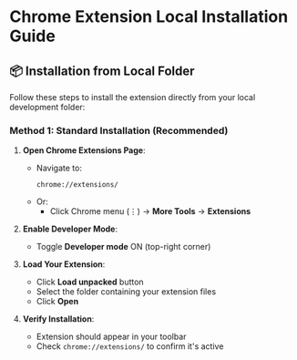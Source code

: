 # Chrome Extension Local Installation Guide

## 📦 Installation from Local Folder

Follow these steps to install the extension directly from your local development folder:

### Method 1: Standard Installation (Recommended)

1. **Open Chrome Extensions Page**:
   - Navigate to:
     ```
     chrome://extensions/
     ```
   - Or:
     - Click Chrome menu (⋮) → **More Tools** → **Extensions**

2. **Enable Developer Mode**:
   - Toggle **Developer mode** ON (top-right corner)

3. **Load Your Extension**:
   - Click **Load unpacked** button
   - Select the folder containing your extension files
   - Click **Open**

4. **Verify Installation**:
   - Extension should appear in your toolbar
   - Check `chrome://extensions/` to confirm it's active
